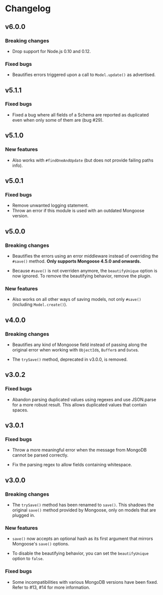 # Changelog

## v6.0.0

### Breaking changes

* Drop support for Node.js 0.10 and 0.12.

### Fixed bugs

* Beautifies errors triggered upon a call to `Model.update()` as advertised.

## v5.1.1

### Fixed bugs

* Fixed a bug where all fields of a Schema are reported as duplicated
even when only some of them are (bug #29).

## v5.1.0

### New features

* Also works with `#findOneAndUpdate` (but does not provide failing paths info).

## v5.0.1

### Fixed bugs

* Remove unwanted logging statement.
* Throw an error if this module is used with an outdated Mongoose version.

## v5.0.0

### Breaking changes

* Beautifies the errors using an error middleware instead of overriding
the `#save()` method. **Only supports Mongoose 4.5.0 and onwards.**

* Because `#save()` is not overriden anymore, the `beautifyUnique` option
is now ignored. To remove the beautifying behavior, remove the plugin.

### New features

* Also works on all other ways of saving models, not only `#save()`
(including `Model.create()`).

## v4.0.0

### Breaking changes

* Beautifies any kind of Mongoose field instead of passing
along the original error when working with `ObjectId`s, `Buffer`s
and `Date`s.

* The `trySave()` method, deprecated in v3.0.0, is removed.

## v3.0.2

### Fixed bugs

* Abandon parsing duplicated values using regexes and use
JSON.parse for a more robust result. This allows duplicated
values that contain spaces.

## v3.0.1

### Fixed bugs

* Throw a more meaningful error when the message from MongoDB
cannot be parsed correctly.

* Fix the parsing regex to allow fields containing whitespace.

## v3.0.0

### Breaking changes

* The `trySave()` method has been renamed to `save()`. This
shadows the original `save()` method provided by Mongoose, only
on models that are plugged in.

### New features

* `save()` now accepts an optional hash as its first argument
that mirrors Mongoose's `save()` options.

* To disable the beautifying behavior, you can set
the `beautifyUnique` option to `false`.

### Fixed bugs

* Some incompatibilities with various MongoDB versions have been
fixed. Refer to #13, #14 for more information.
